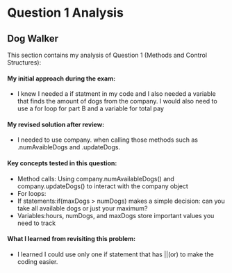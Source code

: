 # Question 1 Analysis

## Dog Walker

This section contains my analysis of Question 1 (Methods and Control Structures):

#### My initial approach during the exam:

- I knew I needed a if statment in my code and I also needed a variable that finds the amount of dogs from the company. I would also need to use a for loop for part B and a variable  for total pay

#### My revised solution after review:

- I needed to use company. when calling those methods such as .numAvaibleDogs and .updateDogs.

#### Key concepts tested in this question:

- Method calls: Using company.numAvailableDogs() and company.updateDogs() to interact with the company object
- For loops:
- If statements:if(maxDogs > numDogs) makes a simple decision: can you take all available dogs or just your maximum?
- Variables:hours, numDogs, and maxDogs store important values you need to track

#### What I learned from revisiting this problem:

- I learned I could use only one if statement that has ||(or) to make the coding easier.
